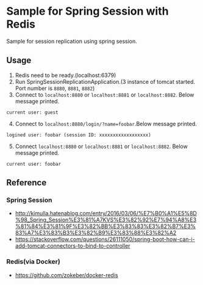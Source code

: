 # Sample for Spring Session with Redis
Sample for session replication using spring session.

## Usage
1. Redis need to be ready.(localhost:6379)
2. Run SpringSessionReplicationApplication.(3 instance of tomcat started. Port number is `8880`, `8881`, `8882`)
3. Connect to `localhost:8880` or `localhost:8881` or `localhost:8882`. Below message printed.
```
current user: guest
```
4. Connect to `localhost:8880/login/?name=foobar`.Below message printed.
```
logined user: foobar (session ID: xxxxxxxxxxxxxxxxxx)
```
5. Connect `localhost:8880` or `localhost:8881` or `localhost:8882`. Below message printed.
```
current user: foobar
```

## Reference
### Spring Session
- http://kimulla.hatenablog.com/entry/2016/03/06/%E7%B0%A1%E5%8D%98_Spring_Session%E3%81%A7KVS%E3%82%92%E7%94%A8%E3%81%84%E3%81%9F%E3%82%BB%E3%83%83%E3%82%B7%E3%83%A7%E3%83%B3%E3%82%B9%E3%83%88%E3%82%A2
- https://stackoverflow.com/questions/26111050/spring-boot-how-can-i-add-tomcat-connectors-to-bind-to-controller

### Redis(via Docker)
- https://github.com/zokeber/docker-redis
